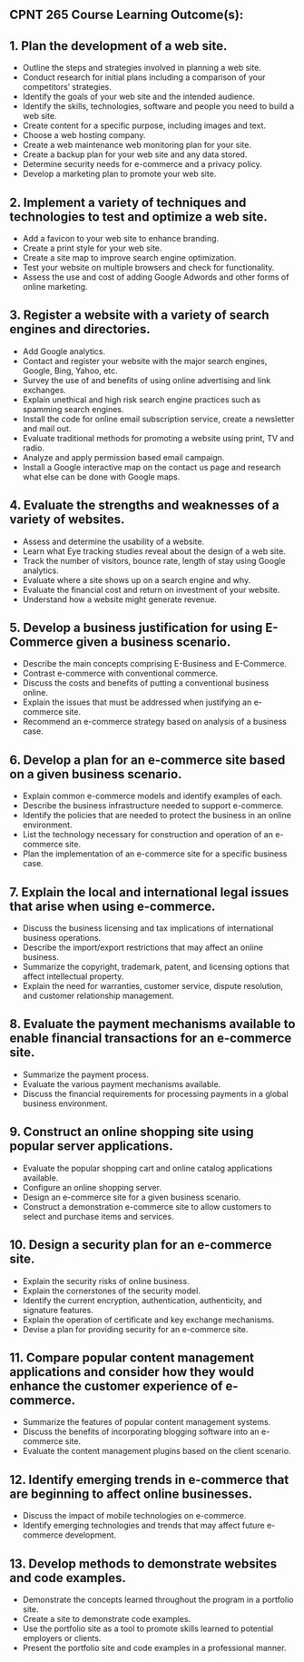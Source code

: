 ## CPNT 265 Course Learning Outcome(s):
## 1. Plan the development of a web site.
- Outline the steps and strategies involved in planning a web site.
- Conduct research for initial plans including a comparison of your competitors’ strategies.
- Identify the goals of your web site and the intended audience.
- Identify the skills, technologies, software and people you need to build a web site.
- Create content for a specific purpose, including images and text.
- Choose a web hosting company.
- Create a web maintenance web monitoring plan for your site.
- Create a backup plan for your web site and any data stored.
- Determine security needs for e-commerce and a privacy policy.
- Develop a marketing plan to promote your web site.

## 2. Implement a variety of techniques and technologies to test and optimize a web site.
- Add a favicon to your web site to enhance branding.
- Create a print style for your web site.
- Create a site map to improve search engine optimization.
- Test your website on multiple browsers and check for functionality.
- Assess the use and cost of adding Google Adwords and other forms of online marketing.

## 3. Register a website with a variety of search engines and directories.
- Add Google analytics.
- Contact and register your website with the major search engines, Google, Bing, Yahoo, etc.
- Survey the use of and benefits of using online advertising and link exchanges.
- Explain unethical and high risk search engine practices such as spamming search engines.
- Install the code for online email subscription service, create a newsletter and mail out.
- Evaluate traditional methods for promoting a website using print, TV and radio.
- Analyze and apply permission based email campaign.
- Install a Google interactive map on the contact us page and research what else can be done with Google maps.

## 4. Evaluate the strengths and weaknesses of a variety of websites.
- Assess and determine the usability of a website.
- Learn what Eye tracking studies reveal about the design of a web site.
- Track the number of visitors, bounce rate, length of stay using Google analytics.
- Evaluate where a site shows up on a search engine and why.
- Evaluate the financial cost and return on investment of your website.
- Understand how a website might generate revenue.

## 5. Develop a business justification for using E-Commerce given a business scenario.
- Describe the main concepts comprising E-Business and E-Commerce.
- Contrast e-commerce with conventional commerce.
- Discuss the costs and benefits of putting a conventional business online.
- Explain the issues that must be addressed when justifying an e-commerce site.
- Recommend an e-commerce strategy based on analysis of a business case.

## 6. Develop a plan for an e-commerce site based on a given business scenario.
- Explain common e-commerce models and identify examples of each.
- Describe the business infrastructure needed to support e-commerce.
- Identify the policies that are needed to protect the business in an online environment.
- List the technology necessary for construction and operation of an e-commerce site.
- Plan the implementation of an e-commerce site for a specific business case.

## 7. Explain the local and international legal issues that arise when using e-commerce.
- Discuss the business licensing and tax implications of international business operations.
- Describe the import/export restrictions that may affect an online business.
- Summarize the copyright, trademark, patent, and licensing options that affect intellectual property.
- Explain the need for warranties, customer service, dispute resolution, and customer relationship management.

## 8. Evaluate the payment mechanisms available to enable financial transactions for an e-commerce site.
- Summarize the payment process.
- Evaluate the various payment mechanisms available.
- Discuss the financial requirements for processing payments in a global business environment.

## 9. Construct an online shopping site using popular server applications. 
- Evaluate the popular shopping cart and online catalog applications available.
- Configure an online shopping server.
- Design an e-commerce site for a given business scenario.
- Construct a demonstration e-commerce site to allow customers to select and purchase items and services.

## 10. Design a security plan for an e-commerce site.
- Explain the security risks of online business.
- Explain the cornerstones of the security model.
- Identify the current encryption, authentication, authenticity, and signature features.
- Explain the operation of certificate and key exchange mechanisms.
- Devise a plan for providing security for an e-commerce site.

## 11. Compare popular content management applications and consider how they would enhance the customer experience of e-commerce.
- Summarize the features of popular content management systems.
- Discuss the benefits of incorporating blogging software into an e-commerce site.
- Evaluate the content management plugins based on the client scenario.

## 12. Identify emerging trends in e-commerce that are beginning to affect online businesses.
- Discuss the impact of mobile technologies on e-commerce.
- Identify emerging technologies and trends that may affect future e-commerce development.

## 13. Develop methods to demonstrate websites and code examples.
- Demonstrate the concepts learned throughout the program in a portfolio site.
- Create a site to demonstrate code examples.
- Use the portfolio site as a tool to promote skills learned to potential employers or clients.
- Present the portfolio site and code examples in a professional manner.